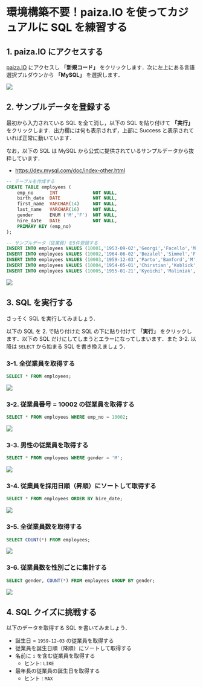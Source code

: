 # 環境構築不要！paiza.IO を使ってカジュアルに SQL を練習する

## 1. paiza.IO にアクセスする

[paiza.IO](https://paiza.io/) にアクセスし **「新規コード」** をクリックします．次に左上にある言語選択プルダウンから **「MySQL」** を選択します．

![](images/01_paiza.png)

## 2. サンプルデータを登録する

最初から入力されている SQL を全て消し，以下の SQL を貼り付けて **「実行」** をクリックします．出力欄には何も表示されず，上部に Success と表示されていれば正常に動いています．

なお，以下の SQL は MySQL から公式に提供されているサンプルデータから抜粋しています．

- https://dev.mysql.com/doc/index-other.html

```sql
-- テーブルを作成する
CREATE TABLE employees (
    emp_no      INT             NOT NULL,
    birth_date  DATE            NOT NULL,
    first_name  VARCHAR(14)     NOT NULL,
    last_name   VARCHAR(16)     NOT NULL,
    gender      ENUM ('M','F')  NOT NULL,
    hire_date   DATE            NOT NULL,
    PRIMARY KEY (emp_no)
);

-- サンプルデータ（従業員）を5件登録する
INSERT INTO employees VALUES (10001,'1953-09-02','Georgi','Facello','M','1986-06-26');
INSERT INTO employees VALUES (10002,'1964-06-02','Bezalel','Simmel','F','1985-11-21');
INSERT INTO employees VALUES (10003,'1959-12-03','Parto','Bamford','M','1986-08-28');
INSERT INTO employees VALUES (10004,'1954-05-01','Chirstian','Koblick','M','1986-12-01');
INSERT INTO employees VALUES (10005,'1955-01-21','Kyoichi','Maliniak','M','1989-09-12');
```

![](images/01_paiza_sql_0.png)

## 3. SQL を実行する

さっそく SQL を実行してみましょう．

以下の SQL を 2. で貼り付けた SQL の下に貼り付けて **「実行」** をクリックします．以下の SQL だけにしてしまうとエラーになってしまいます．また 3-2. 以降は `SELECT` から始まる SQL を書き換えましょう．


### 3-1. 全従業員を取得する

```sql
SELECT * FROM employees;
```

![](images/01_paiza_sql_1.png)

### 3-2. 従業員番号 = 10002 の従業員を取得する

```sql
SELECT * FROM employees WHERE emp_no = 10002;
```

![](images/01_paiza_sql_2.png)

### 3-3. 男性の従業員を取得する

```sql
SELECT * FROM employees WHERE gender = 'M';
```

![](images/01_paiza_sql_3.png)

### 3-4. 従業員を採用日順（昇順）にソートして取得する

```sql
SELECT * FROM employees ORDER BY hire_date;
```

![](images/01_paiza_sql_4.png)

### 3-5. 全従業員数を取得する

```sql
SELECT COUNT(*) FROM employees;
```

![](images/01_paiza_sql_5.png)

### 3-6. 従業員数を性別ごとに集計する

```sql
SELECT gender, COUNT(*) FROM employees GROUP BY gender;
```

![](images/01_paiza_sql_6.png)

## 4. SQL クイズに挑戦する

以下のデータを取得する SQL を書いてみましょう．

- 誕生日 = `1959-12-03` の従業員を取得する
- 従業員を誕生日順（降順）にソートして取得する
- 名前に `i` を含む従業員を取得する
    - ヒント: `LIKE`
- 最年長の従業員の誕生日を取得する
    - ヒント : `MAX`
